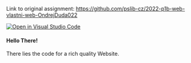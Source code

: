 Link to original assignment:
https://github.com/pslib-cz/2022-p1b-web-vlastni-web-OndrejDuda022

[![Open in Visual Studio Code](https://classroom.github.com/assets/open-in-vscode-718a45dd9cf7e7f842a935f5ebbe5719a5e09af4491e668f4dbf3b35d5cca122.svg)](https://classroom.github.com/online_ide?assignment_repo_id=11251628&assignment_repo_type=AssignmentRepo)

#### Hello There!
There lies the code for a rich quality Website.
